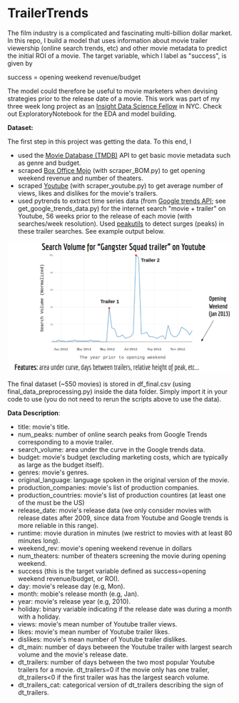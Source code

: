 # TrailerTrends
The film industry is a complicated and fascinating multi-billion dollar market. In this repo, I build a model that uses information about movie trailer viewership (online search trends, etc) and other movie metadata to predict the initial ROI of a movie. The target variable, which I label as "success", is given by

success = opening weekend revenue/budget

The model could therefore be useful to movie marketers when devising strategies prior to the release date of a movie. This work was part of my three week long project as an [Insight Data Science Fellow](http://insightdatascience.com/) in NYC. Check out ExploratoryNotebook for the EDA and model building.

**Dataset:**

The first step in this project was getting the data. To this end, I
* used the [Movie Database (TMDB)](https://www.themoviedb.org/?language=en) API to get basic movie metadata such as genre and budget.
* scraped [Box Office Mojo](http://www.boxofficemojo.com/) (with scraper_BOM.py) to get opening weekend revenue and number of theaters.
* scraped [Youtube](https://www.youtube.com/) (with scraper_youtube.py) to get average number of views, likes and dislikes for the movie's trailers.
* used pytrends to extract time series data (from [Google trends API](https://trends.google.com/trends/explore?q=Thor:%20Ragnarok%20trailer); see get_google_trends_data.py) for the internet search "movie + trailer" on Youtube, 56 weeks prior to the release of each movie (with searches/week resolution). Used [peakutils](https://pypi.python.org/pypi/PeakUtils) to detect surges (peaks) in these trailer searches. See example output below.

![alt text](trends.png "Example")

The final dataset (~550 movies) is stored in df_final.csv (using final_data_preprocessing.py) inside the data folder. Simply import it in your code to use (you do not need to rerun the scripts above to use the data). 

**Data Description**:
* title: movie's title.
* num_peaks: number of online search peaks from Google Trends corresponding to a movie trailer. 
* search_volume: area under the curve in the Google trends data.
* budget: movie's budget (excluding marketing costs, which are typically as large as the budget itself).
* genres: movie's genres.
* original_language: language spoken in the original version of the movie.
* production_companies: movie's list of production companies.
* production_countries: movie's list of production countires (at least one of the must be the US)
* release_date: movie's release data (we only consider movies with release dates after 2009, since data from Youtube and Google trends is more reliable in this range).
* runtime: movie duration in minutes (we restrict to movies with at least 80 minutes long).
* weekend_rev: movie's opening weekend revenue in dollars
* num_theaters: number of theaters screening the movie during opening weekend.
* success (this is the target variable defined as success=opening weekend revenue/budget, or ROI).
* day: movie's release day (e.g, Mon).
* month: mobie's release month (e.g, Jan).
* year: movie's release year (e.g, 2010).
* holiday: binary variable indicating if the release date was during a month with a holiday.
* views: movie's mean number of Youtube trailer views.
* likes: movie's mean number of Youtube trailer likes.
* dislikes: movie's mean number of Youtube trailer dislikes.
* dt_main: number of days between the Youtube trailer with largest search volume and the movie's release date.
* dt_trailers: number of days between the two most popular Youtube trailers for a movie. dt_trailers=0 if the movie only has one trailer, dt_trailers<0 if the first trailer was has the largest search volume.
* dt_trailers_cat: categorical version of dt_trailers describing the sign of dt_trailers.  



